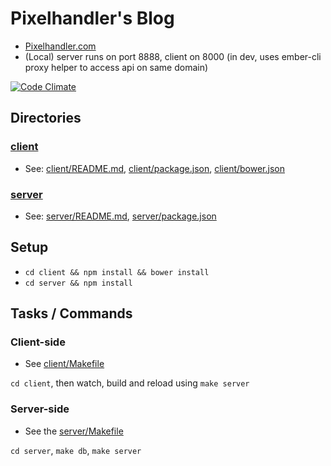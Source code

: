 # Pixelhandler's Blog

* [Pixelhandler.com](http://pixelhandler.com)
* (Local) server runs on port 8888, client on 8000 (in dev, uses ember-cli proxy helper to access api on same domain)

[![Code Climate](https://codeclimate.com/github/pixelhandler/blog.png)](https://codeclimate.com/github/pixelhandler/blog)

## Directories

### [client](client)

* See: [client/README.md](client/README.md), [client/package.json](client/package.json),  [client/bower.json](client/bower.json)

### [server](server)

* See: [server/README.md](server/README.md), [server/package.json](server/package.json)

## Setup

* `cd client && npm install && bower install`
* `cd server && npm install`

## Tasks / Commands

### Client-side

* See [client/Makefile](client/Makefile)

`cd client`, then watch, build and reload using `make server`

### Server-side

* See the [server/Makefile](server/Makefile)

`cd server`, `make db`, `make server`


